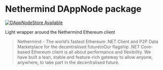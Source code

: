 # Nethermind DAppNode package

[![DAppNodeStore Available](https://img.shields.io/badge/DAppNodeStore-Available-brightgreen.svg)](http://my.dappnode/#/installer/nethermind.public.dappnode.eth)

Light wrapper around the Nethermind Ethereum client

> Nethermind - The world’s fastest Ethereum .NET Client and P2P Data Marketplace for the decentralised future\nOur flagship .NET Core-based Ethereum client is all about performance and flexibility. We have built a lean, stable and feature-rich gateway to allow anyone, anywhere, to take part in the decentralised future.
